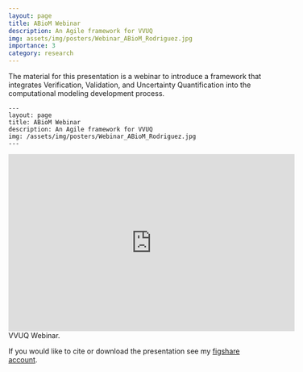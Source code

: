 ```yaml
---
layout: page
title: ABioM Webinar
description: An Agile framework for VVUQ
img: assets/img/posters/Webinar_ABioM_Rodriguez.jpg
importance: 3
category: research
---
```


The material for this presentation is a webinar to introduce a framework that integrates Verification, Validation, and Uncertainty Quantification into the computational modeling development process. 

    ---
    layout: page
    title: ABioM Webinar
    description: An Agile framework for VVUQ
    img: /assets/img/posters/Webinar_ABioM_Rodriguez.jpg
    ---

<div class="row">
    <div class="col-sm mt-3 mt-md-0">
        <iframe src="https://widgets.figshare.com/articles/8320553/embed?show_title=1" width="568" height="351" allowfullscreen frameborder="0"></iframe>
    </div>
</div>
<div class="caption">
    VVUQ Webinar.
</div>

If you would like to cite or download the presentation see my <a href="https://figshare.com/articles/presentation/ABioM_Webinar/8320553">figshare account</a>. 



